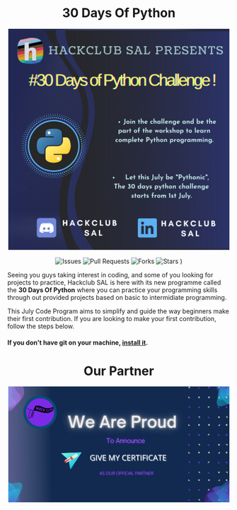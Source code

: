 <h1 align="center">30 Days Of Python</h1>
<p align="center"> <img src="./image/announcement.png" alt="hello" width="500" /></p>


<div align="center">

![Issues](https://github.com/hackclubsal/30DayOfPython/issues)
![Pull Requests](https://github.com/hackclubsal/30DayOfPython/pulls)
![Forks](https://github.com/hackclubsal/30DayOfPython/network/members)
![Stars](https://github.com/hackclubsal/30DayOfPython/stargazers)
)

</div>

 Seeing you guys taking interest in coding, and some of you looking for projects to practice, Hackclub SAL is here with its new programme called the <b>30 Days Of Python</b> where you can practice your programming skills through out provided projects based on basic to intermidiate programming.


This July Code Program aims to simplify and guide the way beginners make their first contribution. If you are looking to make your first contribution, follow the steps below.

#### If you don't have git on your machine, [install it](https://help.github.com/articles/set-up-git/).


<h1 align="center">Our Partner</h1>
<p align="center"> <img src="./image/official partner.png" alt="hello" width="500" /></p>





